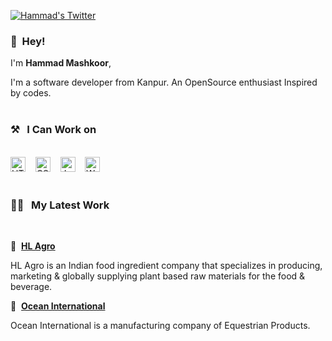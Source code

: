 [![Hammad's Twitter](https://img.shields.io/twitter/follow/HammadLari?style=social)](https://twitter.com/intent/follow?screen_name=HammadLari)

### 👋&nbsp;&nbsp;Hey!

I'm **Hammad Mashkoor**, 

I'm a software developer from Kanpur. An OpenSource enthusiast Inspired by codes.
<br><br>
### ⚒&nbsp;&nbsp;&nbsp;I Can Work on
<br><img alt="HTML" title="HTML" src="https://user-images.githubusercontent.com/28043522/168213730-f2b5ce00-da04-464f-88c0-89004fac032f.png" height="24">&nbsp;&nbsp;&nbsp;&nbsp;<img alt="CSS" title="CSS" src="https://user-images.githubusercontent.com/28043522/168214130-834e35dc-7a8e-4962-9ced-91b7dc4cd07b.png" height="24">&nbsp;&nbsp;&nbsp;&nbsp;<img alt="JavaScript" title="JavaScript" src="https://user-images.githubusercontent.com/1680157/87443764-4af82c80-c5cc-11ea-82c2-c368ee12cf6d.png" height="24">&nbsp;&nbsp;&nbsp;&nbsp;<img alt="WordPress" title="WordPress" src="https://user-images.githubusercontent.com/28043522/168214472-945ed9e9-4bd2-4a15-8744-431b8e6b42e1.png" height="24">
<br><br>
### 👨‍💻&nbsp;&nbsp;&nbsp;My Latest Work
<br>

💼&nbsp;&nbsp;**[HL Agro](https://hlagro.com/)**

HL Agro is an Indian food ingredient company that specializes in producing, marketing & globally supplying plant based raw materials for the food & beverage.

💼&nbsp;&nbsp;**[Ocean International](https://oceanintl.in/)**

Ocean International is a manufacturing company of Equestrian Products.

